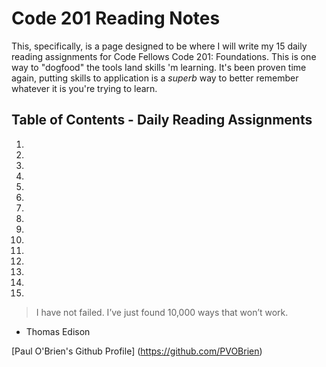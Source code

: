 # Code 201 Reading Notes
This, specifically, is a page designed to be where I will write my 15 daily reading assignments for Code Fellows Code 201: Foundations. This is one way to "dogfood" the tools Iand skills 'm learning. It's been proven time again, putting skills to application is a _superb_ way to better remember whatever it is you're trying to learn.

## Table of Contents - Daily Reading Assignments

1.

2.

3.

4.

5.

6.

7.

8.

9.

10.

11.

12.

13.

14.

15.

> I have not failed. I’ve just found 10,000 ways that won’t work.
 - Thomas Edison

[Paul O'Brien's Github Profile] (https://github.com/PVOBrien)
